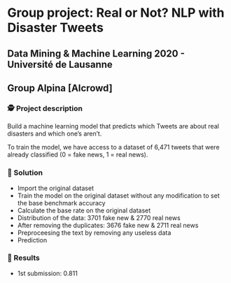 # Group project: Real or Not? NLP with Disaster Tweets
## Data Mining & Machine Learning 2020 - Université de Lausanne
## Group Alpina [AIcrowd]

### 🕵️ Project description

Build a machine learning model that predicts which Tweets are about real disasters and which one’s aren’t.  

To train the model, we have access to a dataset of 6,471 tweets that were already classified (0 = fake news, 1 = real news).  

### 🚀 Solution

- Import the original dataset
- Train the model on the original dataset without any modification to set the base benchmark accuracy
- Calculate the base rate on the original dataset
- Distribution of the data: 3701 fake new & 2770 real news
- After removing the duplicates: 3676 fake new & 2711 real news
- Preproceesing the text by removing any useless data
- Prediction

### 🥇 Results

- 1st submission: 0.811
